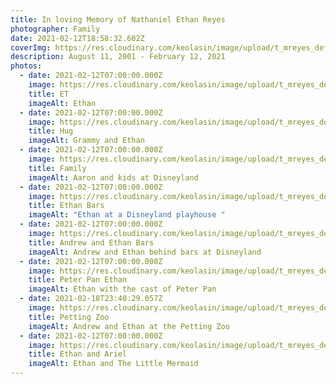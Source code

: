 ```yaml
---
title: In loving Memory of Nathaniel Ethan Reyes
photographer: Family
date: 2021-02-12T18:58:32.602Z
coverImg: https://res.cloudinary.com/keolasin/image/upload/t_mreyes_default/v1613672579/Ethan/Flowers.jpg
description: August 11, 2001 - February 12, 2021
photos:
  - date: 2021-02-12T07:00:00.000Z
    image: https://res.cloudinary.com/keolasin/image/upload/t_mreyes_default/v1613673371/Ethan/ET.jpg
    title: ET
    imageAlt: Ethan
  - date: 2021-02-12T07:00:00.000Z
    image: https://res.cloudinary.com/keolasin/image/upload/t_mreyes_default/v1613673335/Ethan/Hug.jpg
    title: Hug
    imageAlt: Grammy and Ethan
  - date: 2021-02-12T07:00:00.000Z
    image: https://res.cloudinary.com/keolasin/image/upload/t_mreyes_default/v1613672946/Ethan/Family_Disney.jpg
    title: Family
    imageAlt: Aaron and kids at Disneyland
  - date: 2021-02-12T07:00:00.000Z
    image: https://res.cloudinary.com/keolasin/image/upload/t_mreyes_default/v1613672921/Ethan/Ethan_Bars.jpg
    title: Ethan Bars
    imageAlt: "Ethan at a Disneyland playhouse "
  - date: 2021-02-12T07:00:00.000Z
    image: https://res.cloudinary.com/keolasin/image/upload/t_mreyes_default/v1613672908/Ethan/Andrew_and_Ethan_bars.jpg
    title: Andrew and Ethan Bars
    imageAlt: Andrew and Ethan behind bars at Disneyland
  - date: 2021-02-12T07:00:00.000Z
    image: https://res.cloudinary.com/keolasin/image/upload/t_mreyes_default/v1613672892/Ethan/Peter_Pan_Ethan.jpg
    title: Peter Pan Ethan
    imageAlt: Ethan with the cast of Peter Pan
  - date: 2021-02-18T23:40:29.057Z
    image: https://res.cloudinary.com/keolasin/image/upload/t_mreyes_default/v1613672781/Ethan/Petting_Zoo.jpg
    title: Petting Zoo
    imageAlt: Andrew and Ethan at the Petting Zoo
  - date: 2021-02-12T07:00:00.000Z
    image: https://res.cloudinary.com/keolasin/image/upload/t_mreyes_default/v1613672743/Ethan/Ariel.jpg
    title: Ethan and Ariel
    imageAlt: Ethan and The Little Mermaid
---
```

